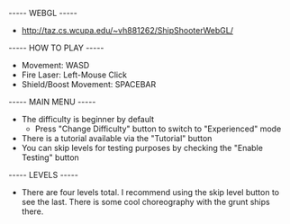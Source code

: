 ----- WEBGL -----
- http://taz.cs.wcupa.edu/~vh881262/ShipShooterWebGL/

----- HOW TO PLAY -----
- Movement: WASD
- Fire Laser: Left-Mouse Click
- Shield/Boost Movement: SPACEBAR

----- MAIN MENU -----
- The difficulty is beginner by default
    - Press "Change Difficulty" button to switch to "Experienced" mode 
- There is a tutorial available via the "Tutorial" button
- You can skip levels for testing purposes by checking the "Enable Testing"
 button
 
 ----- LEVELS -----
 - There are four levels total. I recommend using the skip level button to see the last. There is some cool
 choreography with the grunt ships there.
 
 
